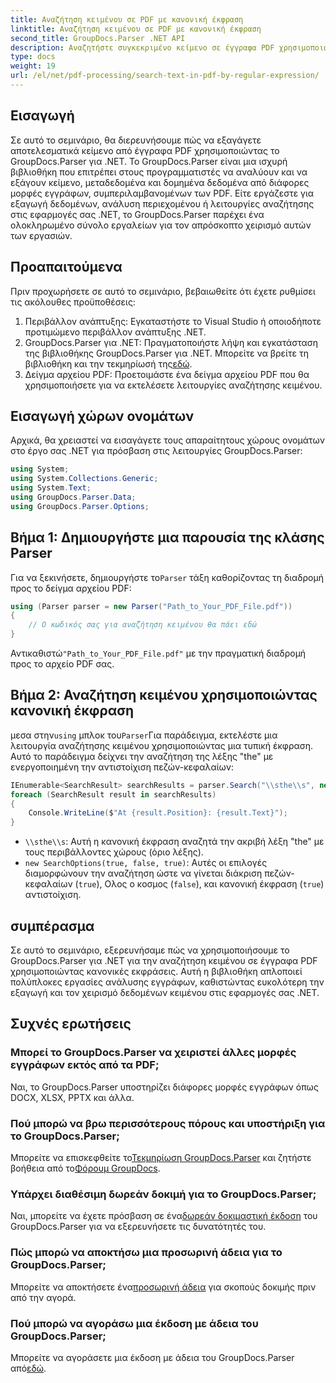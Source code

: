 ```yaml
---
title: Αναζήτηση κειμένου σε PDF με κανονική έκφραση
linktitle: Αναζήτηση κειμένου σε PDF με κανονική έκφραση
second_title: GroupDocs.Parser .NET API
description: Αναζητήστε συγκεκριμένο κείμενο σε έγγραφα PDF χρησιμοποιώντας κανονικές εκφράσεις με το GroupDocs.Parser. Εξαγωγή, ανάλυση και επεξεργασία κειμένου PDF χωρίς κόπο.
type: docs
weight: 19
url: /el/net/pdf-processing/search-text-in-pdf-by-regular-expression/
---
```

## Εισαγωγή
Σε αυτό το σεμινάριο, θα διερευνήσουμε πώς να εξαγάγετε αποτελεσματικά κείμενο από έγγραφα PDF χρησιμοποιώντας το GroupDocs.Parser για .NET. Το GroupDocs.Parser είναι μια ισχυρή βιβλιοθήκη που επιτρέπει στους προγραμματιστές να αναλύουν και να εξάγουν κείμενο, μεταδεδομένα και δομημένα δεδομένα από διάφορες μορφές εγγράφων, συμπεριλαμβανομένων των PDF. Είτε εργάζεστε για εξαγωγή δεδομένων, ανάλυση περιεχομένου ή λειτουργίες αναζήτησης στις εφαρμογές σας .NET, το GroupDocs.Parser παρέχει ένα ολοκληρωμένο σύνολο εργαλείων για τον απρόσκοπτο χειρισμό αυτών των εργασιών.
## Προαπαιτούμενα
Πριν προχωρήσετε σε αυτό το σεμινάριο, βεβαιωθείτε ότι έχετε ρυθμίσει τις ακόλουθες προϋποθέσεις:
1. Περιβάλλον ανάπτυξης: Εγκαταστήστε το Visual Studio ή οποιοδήποτε προτιμώμενο περιβάλλον ανάπτυξης .NET.
2.  GroupDocs.Parser για .NET: Πραγματοποιήστε λήψη και εγκατάσταση της βιβλιοθήκης GroupDocs.Parser για .NET. Μπορείτε να βρείτε τη βιβλιοθήκη και την τεκμηρίωσή της[εδώ](https://releases.groupdocs.com/parser/net/).
3. Δείγμα αρχείου PDF: Προετοιμάστε ένα δείγμα αρχείου PDF που θα χρησιμοποιήσετε για να εκτελέσετε λειτουργίες αναζήτησης κειμένου.

## Εισαγωγή χώρων ονομάτων
Αρχικά, θα χρειαστεί να εισαγάγετε τους απαραίτητους χώρους ονομάτων στο έργο σας .NET για πρόσβαση στις λειτουργίες GroupDocs.Parser:
```csharp
using System;
using System.Collections.Generic;
using System.Text;
using GroupDocs.Parser.Data;
using GroupDocs.Parser.Options;
```
## Βήμα 1: Δημιουργήστε μια παρουσία της κλάσης Parser
 Για να ξεκινήσετε, δημιουργήστε το`Parser` τάξη καθορίζοντας τη διαδρομή προς το δείγμα αρχείου PDF:
```csharp
using (Parser parser = new Parser("Path_to_Your_PDF_File.pdf"))
{
    // Ο κωδικός σας για αναζήτηση κειμένου θα πάει εδώ
}
```
 Αντικαθιστώ`"Path_to_Your_PDF_File.pdf"` με την πραγματική διαδρομή προς το αρχείο PDF σας.
## Βήμα 2: Αναζήτηση κειμένου χρησιμοποιώντας κανονική έκφραση
 μεσα στην`using` μπλοκ του`Parser`Για παράδειγμα, εκτελέστε μια λειτουργία αναζήτησης κειμένου χρησιμοποιώντας μια τυπική έκφραση. Αυτό το παράδειγμα δείχνει την αναζήτηση της λέξης "the" με ενεργοποιημένη την αντιστοίχιση πεζών-κεφαλαίων:
```csharp
IEnumerable<SearchResult> searchResults = parser.Search("\\sthe\\s", new SearchOptions(true, false, true));
foreach (SearchResult result in searchResults)
{
    Console.WriteLine($"At {result.Position}: {result.Text}");
}
```
- `\\sthe\\s`: Αυτή η κανονική έκφραση αναζητά την ακριβή λέξη "the" με τους περιβάλλοντες χώρους (όριο λέξης).
- `new SearchOptions(true, false, true)`: Αυτές οι επιλογές διαμορφώνουν την αναζήτηση ώστε να γίνεται διάκριση πεζών-κεφαλαίων (`true`), Ολος ο κοσμος (`false`), και κανονική έκφραση (`true`) αντιστοίχιση.

## συμπέρασμα
Σε αυτό το σεμινάριο, εξερευνήσαμε πώς να χρησιμοποιήσουμε το GroupDocs.Parser για .NET για την αναζήτηση κειμένου σε έγγραφα PDF χρησιμοποιώντας κανονικές εκφράσεις. Αυτή η βιβλιοθήκη απλοποιεί πολύπλοκες εργασίες ανάλυσης εγγράφων, καθιστώντας ευκολότερη την εξαγωγή και τον χειρισμό δεδομένων κειμένου στις εφαρμογές σας .NET.

## Συχνές ερωτήσεις
### Μπορεί το GroupDocs.Parser να χειριστεί άλλες μορφές εγγράφων εκτός από τα PDF;
Ναι, το GroupDocs.Parser υποστηρίζει διάφορες μορφές εγγράφων όπως DOCX, XLSX, PPTX και άλλα.
### Πού μπορώ να βρω περισσότερους πόρους και υποστήριξη για το GroupDocs.Parser;
 Μπορείτε να επισκεφθείτε το[Τεκμηρίωση GroupDocs.Parser](https://reference.groupdocs.com/parser/net/) και ζητήστε βοήθεια από το[Φόρουμ GroupDocs](https://forum.groupdocs.com/c/parser/17).
### Υπάρχει διαθέσιμη δωρεάν δοκιμή για το GroupDocs.Parser;
 Ναι, μπορείτε να έχετε πρόσβαση σε ένα[δωρεάν δοκιμαστική έκδοση](https://releases.groupdocs.com/) του GroupDocs.Parser για να εξερευνήσετε τις δυνατότητές του.
### Πώς μπορώ να αποκτήσω μια προσωρινή άδεια για το GroupDocs.Parser;
 Μπορείτε να αποκτήσετε ένα[προσωρινή άδεια](https://purchase.groupdocs.com/temporary-license/) για σκοπούς δοκιμής πριν από την αγορά.
### Πού μπορώ να αγοράσω μια έκδοση με άδεια του GroupDocs.Parser;
 Μπορείτε να αγοράσετε μια έκδοση με άδεια του GroupDocs.Parser από[εδώ](https://purchase.groupdocs.com/buy).